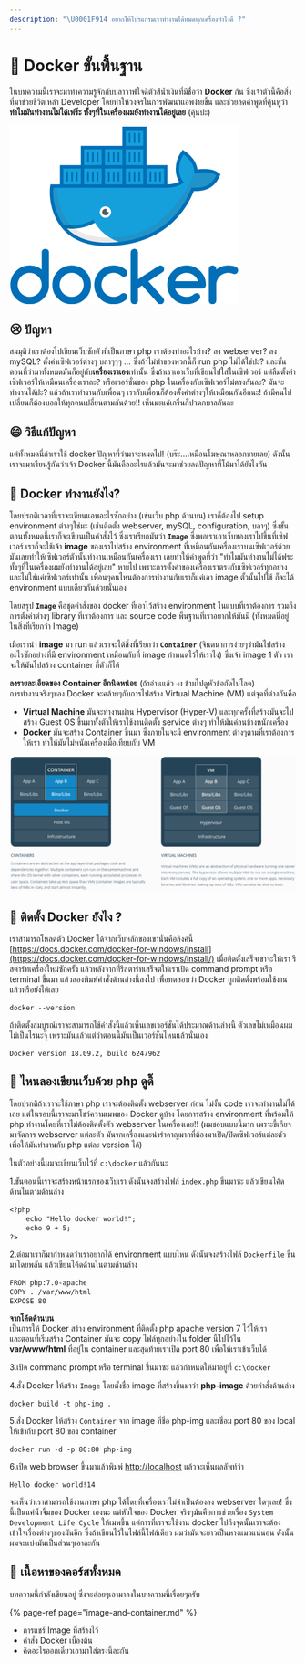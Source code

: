 ```yaml
---
description: "\U0001F914 อยากให้โปรแกรมเราทำงานได้หมดทุกเครื่องทำไงดี ?"
---
```


# 👶 Docker ขั้นพื้นฐาน

ในบทความนี้เราจะมาทำความรู้จักกับปลาวาฬใจดีตัวสีน้ำเงินที่มีชื่อว่า **Docker** กัน ซึ่งเจ้าตัวนี้คือสิ่งที่มาช่วยชีวิตเหล่า Developer โดยทำให้วงจรในการพัฒนาแอพง่ายขึ้น และช่วยลดคำพูดที่คุ้นหูว่า **ทำไมมันทำงานไม่ได้เฟร๊ะ ทั้งๆที่ในเครื่องผมยังทำงานได้อยู่เลย** \(คุ้นปะ\)

![](../../.gitbook/assets/image%20%28505%29.png)

## 😢 ปัญหา

สมมุติว่าเราต้องไปเขียนเว็บซักตัวที่เป็นภาษา php เราต้องทำอะไรบ้าง? ลง webserver? ลง mySQL? ตั้งค่าเซิฟเวอร์ต่างๆ บลาๆๆๆ ... ซึ่งถ้าไม่ทำของพวกนี้ก็ run php ไม่ได้ใช่ปะ? และขั้นตอนที่ว่ามาทั้งหมดมันก็อยู่กับ**เครื่องเราเอง**เท่านั้น ซึ่งถ้าเราเอาเว็บที่เขียนไปใส่ในเซิฟเวอร์ แต่ลืมตั้งค่าเซิฟเวอร์ให้เหมือนเครื่องเราละ? หรือเวอร์ชั่นของ php ในเครื่องกับเซิฟเวอร์ไม่ตรงกันละ? มันจะทำงานได้ปะ? แล้วถ้าเราทำงานกับเพื่อนๆ เรากับเพื่อนก็ต้องตั้งค่าต่างๆให้เหมือนกันอีกนะ! ถ้ามีคนไปเปลี่ยนก็ต้องบอกให้ทุกคนเปลี่ยนตามกันด้วย!! เห็นมะแค่เกริ่นก็ปวดกบาลกันละ

## 😄 วิธีแก้ปัญหา

แต่ทั้งหมดนี่ถ้าเราใช้ docker ปัญหาที่ว่ามาจะหมดไป! \(บร๊ะ...เหมือนโฆษณาหลอกขายเลย\) ดังนั้นเราจะมาเรียนรู้กันว่าเจ้า Docker นี้มันคืออะไรแล้วมันจะมาช่วยลดปัญหาที่โม้มาได้ยังไงกัน

## 🤔 Docker ทำงานยังไง?

โดยปรกติเวลาที่เราจะเขียนแอพอะไรซักอย่าง \(เช่นเว็บ php ด้านบน\) เราก็ต้องไป setup environment ต่างๆใช่มะ \(เช่นติดตั้ง webserver, mySQL, configuration, บลาๆ\) ซึ่งขั้นตอนทั้งหมดนี้เราก็จะเขียนเป็นคำสั่งไว้ ซึ่งเราเรียกมันว่า **`Image`** ซึ่งพอเราเอาเว็บของเราไปขึ้นที่เซิฟเวอร์ เราก็จะใช้เจ้า **image** ของเราไปสร้าง environment ที่เหมือนกันเครื่องเราบนเซิฟเวอร์ด้วย มันเลยทำให้เซิฟเวอร์ตัวนั้นทำงานเหมือนกันเครื่องเรา เลยทำให้คำพูดที่ว่า "ทำไมมันทำงานไม่ได้ฟระ ทั้งๆที่ในเครื่องผมยังทำงานได้อยู่เลย" หายไป เพราะการตั้งค่าของเครื่องเราตรงกับเซิฟเวอร์ทุกอย่าง และไม่ใช่แค่เซิฟเวอร์เท่านั้น เพื่อนๆคนไหนต้องการทำงานกับเราก็แค่เอา image ตั้วนั้นไปใช้ ก็จะได้ environment แบบเดียวกันด้วยนั่นเอง

โดยสรุป **`Image`** คือชุดคำสั่งของ docker ที่เอาไว้สร้าง environment ในแบบที่เราต้องการ รวมถึงการตั้งค่าต่างๆ library ที่เราต้องการ และ source code พื้นฐานที่เราอยากให้มันมี \(ทั้งหมดนี่อยู่ในสิ่งที่เรียกว่า Image\)

เมื่อเรานำ **image** มา run แล้วเราจะได้สิ่งที่เรียกว่า **`Container`** \(จินตนาการง่ายๆว่ามันไปสร้างอะไรซักอย่างที่มี environment เหมือนกับที่ image กำหนดไว้ให้เราไง\) ซึ่งเจ้า image 1 ตัว เราจะให้มันไปสร้าง container กี่ตัวก็ได้

**ลงรายละเอียดของ Container อีกนิดหน่อย** \(ถ้าอ่านแล้ว งง ข้ามไปดูหัวข้อถัดไปโลด\)  
การทำงานจริงๆของ Docker จะคล้ายๆกับการไปสร้าง Virtual Machine \(VM\) แต่จุดที่ต่างกันคือ

* **Virtual Machine** มันจะทำงานผ่าน Hypervisor \(Hyper-V\) และทุกครั้งที่สร้างมันจะไปสร้าง Guest OS ขึ้นมาทั้งตัวให้เราใช้งานติดตั้ง service ต่างๆ ทำให้มันค่อนข้างหนักเครื่อง
* **Docker** มันจะสร้าง Container ขึ้นมา ซึ่งภายในจะมี environment ต่างๆตามที่เราต้องการให้เรา ทำให้มันไม่หนักเครื่องเมื่อเทียบกับ VM

![](../../.gitbook/assets/image%20%28463%29.png)

## 🤔 ติดตั้ง Docker ยังไง ?

เราสามารถโหลดตัว Docker ได้จากเว็บหลักของเขานั่นคือลิงค์นี้ [https://docs.docker.com/docker-for-windows/install](https://docs.docker.com/docker-for-windows/install/) เมื่อติดตั้งเสร็จเขาจะให้เรา รีสตาร์ทเครื่องใหม่ซักครั้ง แล้วหลังจากที่รีสตาร์ทเสร็จตให้เราเปิด command prompt หรือ terminal ขึ้นมา แล้วลองพิมพ์คำสั่งด้านล่างนี้ลงไป เพื่อทดสอบว่า Docker ถูกติดตั้งพร้อมใช้งานแล้วหรือยังได้เลย

```text
docker --version
```

ถ้าติดตั้งสมบูรณ์เราจะสามารถใช้คำสั่งนี้แล้วเห็นเลขเวอร์ชั่นได้ประมาณด้านล่างนี้ ตัวเลขไม่เหมือนผมไม่เป็นไรนะจุ๊ เพราะมันแล้วแต่ว่าตอนนี้มันเป็นเวอร์ชั่นไหนแล้วนั่นเอง

```text
Docker version 18.09.2, build 6247962
```

## 🤔 ไหนลองเขียนเว็บด้วย php ดูดิ๊

โดยปรกติถ้าเราจะใช้ภาษา php เราจะต้องติดตั้ง webserver ก่อน ไม่งั้น code เราจะทำงานไม่ได้เลย แต่ในรอบนี้เราจะมาโชว์ความเมพของ Docker ดูบ้าง โดยการสร้าง environment ที่พร้อมให้ php ทำงานโดยที่เราไม่ต้องติดตั้งตัว webserver ในเครื่องเลย!! \(ผมชอบแบบนี้มาก เพราะขี้เกียจมาจัดการ webserver แต่ละตัว มันรกเครื่องและน่ารำคาญมากที่ต้องมาเปิด/ปิดเซิฟเวอร์แต่ละตัวเพื่อให้มันทำงานกับ php แต่ละ version ได้\)

ในตัวอย่างนี้ผมจะเขียนเว็บไว้ที่ `c:\docker` แล้วกันนะ

1.ขั้นตอนนี้เราจะสร้างหน้าแรกของเว็บเรา ดังนั้นจงสร้างไฟล์ `index.php` ขึ้นมาซะ แล้วเขียนโค้ดด้านในตามด้านล่าง

```text
<?php
    echo "Hello docker world!";
    echo 9 + 5;
?>
```

2.ต่อมาเราก็มากำหนดว่าเราอยากได้ environment แบบไหน ดังนั้นจงสร้างไฟล์ `Dockerfile` ขึ้นมาโดยพลัน แล้วเขียนโค้ดด้านในตามด้านล่าง

```text
FROM php:7.0-apache
COPY . /var/www/html
EXPOSE 80
```

**จากโค้ดด้านบน**  
เป็นการให้ Docker สร้าง environment ที่ติดตั้ง php apache version 7 ไว้ให้เรา  
และตอนที่เริ่มสร้าง Container มันจะ copy ไฟล์ทุกอย่างใน folder นี้ไปไว้ใน **var/www/html** ที่อยู่ใน container และสุดท้ายเราเปิด port 80 เพื่อให้เราเข้าเว็บได้

3.เปิด command prompt หรือ terminal ขึ้นมาซะ แล้วกำหนดให้มาอยู่ที่ `c:\docker`

4.สั่ง Docker ให้สร้าง `Image` โดยตั้งชื่อ image ที่สร้างขึ้นมาว่า **php-image** ด้วยคำสั่งด้านล่าง

```text
docker build -t php-img .
```

5.สั่ง Docker ให้สร้าง `Container` จาก image ที่ชื่อ php-img และเชื่อม port 80 ของ local ให้เข้ากับ port 80 ของ container

```text
docker run -d -p 80:80 php-img
```

6.เปิด web browser ขึ้นมาแล้วพิมพ์ [http://localhost](http://localhost/) แล้วจะเห็นผลลัพท์ว่า

```text
Hello docker world!14
```

จะเห็นว่าเราสามารถใช้งานภาษา php ได้โดยที่เครื่องเราไม่จำเป็นต้องลง webserver ใดๆเลย! ซึ่งนี้เป็นแค่น้ำจิ้มของ Docker เองนะ แต่หัวใจของ Docker จริงๆมันคือการช่วยเรื่อง `System Development Life Cycle` ให้เมพขึ้น แต่การที่เราจะใช้งาน docker ไปถึงจุดนั้นเราจะต้องเข้าใจเรื่องต่างๆของมันอีก ซึ่งถ้าเขียนไว้ในไฟล์นี้ไฟล์เดียว ผมว่ามันจะยาวเป็นหางแมวแน่นอน ดังนั้นผมจะแบ่งมันเป็นส่วนๆเอาละกัน

## 🧭 เนื้อหาของคอร์สทั้งหมด

บทความนี้กำลังเขียนอยู่ ซึ่งจะค่อยๆเอามาลงในบทความนี้เรื่อยๆครับ

{% page-ref page="image-and-container.md" %}

* การแชร์ Image ที่สร้างไว้
* คำสั่ง Docker เบื้องต้น
* คิดอะไรออกเดี๋ยวเอามาใส่ตรงนี้ละกัน

